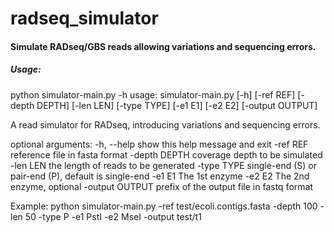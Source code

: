 # radseq_simulator
#### Simulate RADseq/GBS reads allowing variations and sequencing errors.
##### Usage:
python simulator-main.py -h
usage: simulator-main.py [-h] [-ref REF] [-depth DEPTH] [-len LEN]
                         [-type TYPE] [-e1 E1] [-e2 E2] [-output OUTPUT]

A read simulator for RADseq, introducing variations and sequencing errors.

optional arguments:
  -h, --help      show this help message and exit
  -ref REF        reference file in fasta format
  -depth DEPTH    coverage depth to be simulated
  -len LEN        the length of reads to be generated
  -type TYPE      single-end (S) or pair-end (P), default is single-end
  -e1 E1          The 1st enzyme
  -e2 E2          The 2nd enzyme, optional
  -output OUTPUT  prefix of the output file in fastq format

Example:
python simulator-main.py  -ref test/ecoli.contigs.fasta -depth 100 -len 50 -type P -e1 PstI -e2 MseI -output test/t1

